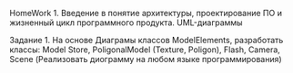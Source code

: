 HomeWork 1. Введение в понятие архитектуры, проектирование ПО и жизненный цикл программного продукта. UML-диаграммы

Задание 1. На основе Диаграмы классов ModelElements, разработать классы: Model Store, PoligonalModel (Texture, Poligon), Flash, Camera, Scene (Реализовать диограмму на любом языке программирования)